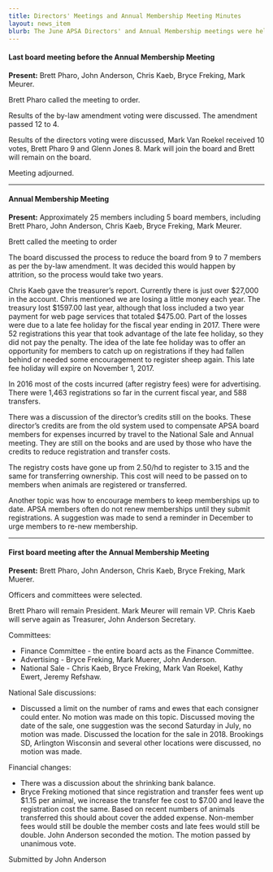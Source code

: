 ```yaml
---
title: Directors' Meetings and Annual Membership Meeting Minutes
layout: news_item
blurb: The June APSA Directors' and Annual Membership meetings were held in Berrien Springs, MI. There was a good discussion about recent increases in registration fees, bylaw changes, and the composition of the board of directors.
---
```


#### Last board meeting before the Annual Membership Meeting

**Present:** Brett Pharo, John Anderson, Chris Kaeb, Bryce Freking, Mark Meurer.

Brett Pharo called the meeting to order.

Results of the by-law amendment voting were discussed. The amendment passed 12 to 4.

Results of the directors voting were discussed, Mark Van Roekel received 10 votes, Brett Pharo 9 and Glenn Jones 8. Mark will join the board and Brett will remain on the board.

Meeting adjourned.

---

#### Annual Membership Meeting

**Present:** Approximately 25 members including 5 board members, including Brett Pharo, John Anderson, Chris Kaeb, Bryce Freking, Mark Meurer.

Brett called the meeting to order

The board discussed the process to reduce the board from 9 to 7 members as per the by-law amendment. It was decided this would happen by attrition, so the process would take two years.

Chris Kaeb gave the treasurer’s report. Currently there is just over $27,000 in the account. Chris mentioned we are losing a little money each year. The treasury lost $1597.00 last year, although that loss included a two year payment for web page services that totaled $475.00. Part of the losses were due to a late fee holiday for the fiscal year ending in 2017. There were 52 registrations this year that took advantage of the late fee holiday, so they did not pay the penalty. The idea of the late fee holiday was to offer an opportunity for members to catch up on registrations if they had fallen behind or needed some encouragement to register sheep again. This late fee holiday will expire on November 1, 2017.

In 2016 most of the costs incurred (after registry fees) were for advertising. There were 1,463 registrations so far in the current fiscal year, and 588 transfers.

There was a discussion of the director’s credits still on the books. These director’s credits are from the old system used to compensate APSA board members for expenses incurred by travel to the National Sale and Annual meeting. They are still on the books and are used by those who have the credits to reduce registration and transfer costs.

The registry costs have gone up from 2.50/hd to register to 3.15 and the same for transferring ownership. This cost will need to be passed on to members when animals are registered or transferred.

Another topic was how to encourage members to keep memberships up to date. APSA members often do not renew memberships until they submit registrations. A suggestion was made to send a reminder in December to urge members to re-new membership.

---

#### First board meeting after the Annual Membership Meeting

**Present:** Brett Pharo, John Anderson, Chris Kaeb, Bryce Freking, Mark Muerer.

Officers and committees were selected.

Brett Pharo will remain President. Mark Meurer will remain VP. Chris Kaeb will serve again as Treasurer, John Anderson Secretary.

Committees:
* Finance Committee - the entire board acts as the Finance Committee.
* Advertising - Bryce Freking, Mark Muerer, John Anderson.
* National Sale - Chris Kaeb, Bryce Freking, Mark Van Roekel, Kathy Ewert, Jeremy Refshaw.


National Sale discussions:
* Discussed a limit on the number of rams and ewes that each consigner could enter. No motion was made on this topic. Discussed moving the date of the sale, one suggestion was the second Saturday in July, no motion was made. Discussed the location for the sale in 2018. Brookings SD, Arlington Wisconsin and several other locations were discussed, no motion was made.

Financial changes:
* There was a discussion about the shrinking bank balance.
* Bryce Freking motioned that since registration and transfer fees went up $1.15 per animal, we increase the transfer fee cost to $7.00 and leave the registration cost the same. Based on recent numbers of animals transferred this should about cover the added expense. Non-member fees would still be double the member costs and late fees would still be double. John Anderson seconded the motion. The motion passed by unanimous vote.

Submitted by John Anderson
